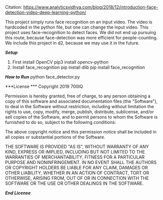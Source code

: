 Citation:
https://www.analyticsvidhya.com/blog/2018/12/introduction-face-detection-video-deep-learning-python/

This project simply runs face recognition on an input video. The video is hardcoded in the python file, but one can change the input video.
This project uses face-recognition to detect faces. We did not end up pursuing this route, because face-detection was more efficient for people-counting. We include this project in d2, because we may use it in the future. 

***Setup***
1. First install OpenCV
pip3 install opencv-python
2. Install face_recognition
pip install dlib
pip install face_recognition

***How to Run***
python face_detector.py

***License ***
Copyright 2019 700IQ

Permission is hereby granted, free of charge, to any person obtaining a copy of this software and associated documentation files (the "Software"), to deal in the Software without restriction, including without limitation the rights to use, copy, modify, merge, publish, distribute, sublicense, and/or sell copies of the Software, and to permit persons to whom the Software is furnished to do so, subject to the following conditions:

The above copyright notice and this permission notice shall be included in all copies or substantial portions of the Software.

THE SOFTWARE IS PROVIDED "AS IS", WITHOUT WARRANTY OF ANY KIND, EXPRESS OR IMPLIED, INCLUDING BUT NOT LIMITED TO THE WARRANTIES OF MERCHANTABILITY, FITNESS FOR A PARTICULAR PURPOSE AND NONINFRINGEMENT. IN NO EVENT SHALL THE AUTHORS OR COPYRIGHT HOLDERS BE LIABLE FOR ANY CLAIM, DAMAGES OR OTHER LIABILITY, WHETHER IN AN ACTION OF CONTRACT, TORT OR OTHERWISE, ARISING FROM, OUT OF OR IN CONNECTION WITH THE SOFTWARE OR THE USE OR OTHER DEALINGS IN THE SOFTWARE.

***End License***
